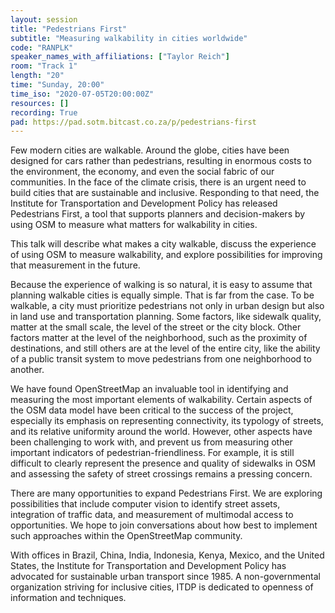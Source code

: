 ```yaml
---
layout: session
title: "Pedestrians First"
subtitle: "Measuring walkability in cities worldwide"
code: "RANPLK"
speaker_names_with_affiliations: ["Taylor Reich"]
room: "Track 1"
length: "20"
time: "Sunday, 20:00"
time_iso: "2020-07-05T20:00:00Z"
resources: []
recording: True
pad: https://pad.sotm.bitcast.co.za/p/pedestrians-first
---
```

Few modern cities are walkable. Around the globe, cities have been designed for cars rather than pedestrians, resulting in enormous costs to the environment, the economy, and even the social fabric of our communities. In the face of the climate crisis, there is an urgent need to build cities that are sustainable and inclusive. Responding to that need, the Institute for Transportation and Development Policy has released Pedestrians First, a tool that supports planners and decision-makers by using OSM to measure what matters for walkability in cities.

This talk will describe what makes a city walkable, discuss the experience of using OSM to measure walkability, and explore possibilities for improving that measurement in the future.

Because the experience of walking is so natural, it is easy to assume that planning walkable cities is equally simple. That is far from the case. To be walkable, a city must prioritize pedestrians not only in urban design but also in land use and transportation planning. Some factors, like sidewalk quality, matter at the small scale, the level of the street or the city block. Other factors matter at the level of the neighborhood, such as the proximity of destinations, and still others are at the level of the entire city, like the ability of a public transit system to move pedestrians from one neighborhood to another. 

We have found OpenStreetMap an invaluable tool in identifying and measuring the most important elements of walkability. Certain aspects of the OSM data model have been critical to the success of the project, especially its emphasis on representing connectivity, its typology of streets, and its relative uniformity around the world. However, other aspects have been challenging to work with, and prevent us from measuring other important indicators of pedestrian-friendliness. For example, it is still difficult to clearly represent the presence and quality of sidewalks in OSM and assessing the safety of street crossings remains a pressing concern.

There are many opportunities to expand Pedestrians First. We are exploring possibilities that include computer vision to identify street assets, integration of traffic data, and measurement of multimodal access to opportunities. We hope to join conversations about how best to implement such approaches within the OpenStreetMap community. 

With offices in Brazil, China, India, Indonesia, Kenya, Mexico, and the United States, the Institute for Transportation and Development Policy has advocated for sustainable urban transport since 1985. A non-governmental organization striving for inclusive cities, ITDP is dedicated to openness of information and techniques.

